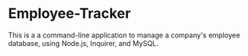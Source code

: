# Employee-Tracker
This is a a command-line application to manage a company's employee database, using Node.js, Inquirer, and MySQL.
